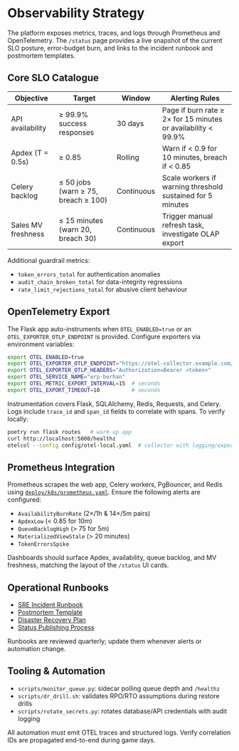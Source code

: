 # Observability Strategy

The platform exposes metrics, traces, and logs through Prometheus and OpenTelemetry. The `/status` page provides a live snapshot of the current SLO posture, error-budget burn, and links to the incident runbook and postmortem templates.

## Core SLO Catalogue

| Objective | Target | Window | Alerting Rules |
| --------- | ------ | ------ | -------------- |
| API availability | ≥ 99.9% success responses | 30 days | Page if burn rate ≥ 2× for 15 minutes or availability < 99.9% |
| Apdex (T = 0.5s) | ≥ 0.85 | Rolling | Warn if < 0.9 for 10 minutes, breach if < 0.85 |
| Celery backlog | ≤ 50 jobs (warn ≥ 75, breach ≥ 100) | Continuous | Scale workers if warning threshold sustained for 5 minutes |
| Sales MV freshness | ≤ 15 minutes (warn 20, breach 30) | Continuous | Trigger manual refresh task, investigate OLAP export |

Additional guardrail metrics:

- `token_errors_total` for authentication anomalies
- `audit_chain_broken_total` for data-integrity regressions
- `rate_limit_rejections_total` for abusive client behaviour

## OpenTelemetry Export

The Flask app auto-instruments when `OTEL_ENABLED=true` or an `OTEL_EXPORTER_OTLP_ENDPOINT` is provided. Configure exporters via environment variables:

```bash
export OTEL_ENABLED=true
export OTEL_EXPORTER_OTLP_ENDPOINT="https://otel-collector.example.com/v1"
export OTEL_EXPORTER_OTLP_HEADERS="Authorization=Bearer <token>"
export OTEL_SERVICE_NAME="erp-berhan"
export OTEL_METRIC_EXPORT_INTERVAL=15  # seconds
export OTEL_EXPORT_TIMEOUT=10          # seconds
```

Instrumentation covers Flask, SQLAlchemy, Redis, Requests, and Celery. Logs include `trace_id` and `span_id` fields to correlate with spans. To verify locally:

```bash
poetry run flask routes   # warm up app
curl http://localhost:5000/healthz
otelcol --config config/otel-local.yaml  # collector with logging/exporters
```

## Prometheus Integration

Prometheus scrapes the web app, Celery workers, PgBouncer, and Redis using [`deploy/k8s/prometheus.yaml`](../deploy/k8s/prometheus.yaml). Ensure the following alerts are configured:

- `AvailabilityBurnRate` (2×/1h & 14×/5m pairs)
- `ApdexLow` (< 0.85 for 10m)
- `QueueBacklogHigh` (> 75 for 5m)
- `MaterializedViewStale` (> 20 minutes)
- `TokenErrorsSpike`

Dashboards should surface Apdex, availability, queue backlog, and MV freshness, matching the layout of the `/status` UI cards.

## Operational Runbooks

- [SRE Incident Runbook](SRE_RUNBOOK.md)
- [Postmortem Template](POSTMORTEM_TEMPLATE.md)
- [Disaster Recovery Plan](dr_plan.md)
- [Status Publishing Process](status.md)

Runbooks are reviewed quarterly; update them whenever alerts or automation change.

## Tooling & Automation

- `scripts/monitor_queue.py`: sidecar polling queue depth and `/healthz`
- `scripts/dr_drill.sh`: validates RPO/RTO assumptions during restore drills
- `scripts/rotate_secrets.py`: rotates database/API credentials with audit logging

All automation must emit OTEL traces and structured logs. Verify correlation IDs are propagated end-to-end during game days.
